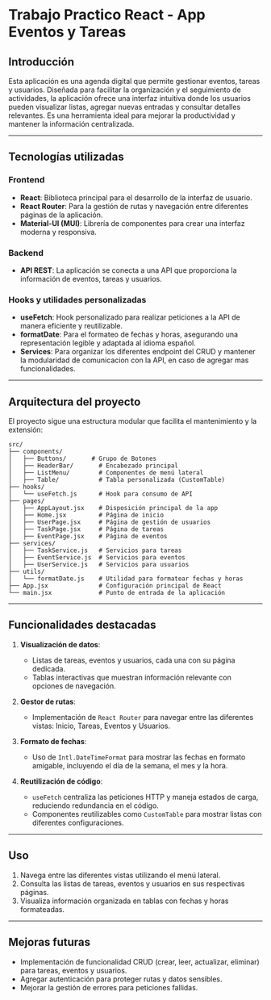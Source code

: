 # Trabajo Practico React - App Eventos y Tareas

## Introducción

Esta aplicación es una agenda digital que permite gestionar eventos, tareas y usuarios. Diseñada para facilitar la organización y el seguimiento de actividades, la aplicación ofrece una interfaz intuitiva donde los usuarios pueden visualizar listas, agregar nuevas entradas y consultar detalles relevantes. Es una herramienta ideal para mejorar la productividad y mantener la información centralizada.

---

## Tecnologías utilizadas

### **Frontend**
- **React**: Biblioteca principal para el desarrollo de la interfaz de usuario.
- **React Router**: Para la gestión de rutas y navegación entre diferentes páginas de la aplicación.
- **Material-UI (MUI)**: Librería de componentes para crear una interfaz moderna y responsiva.

### **Backend**
- **API REST**: La aplicación se conecta a una API que proporciona la información de eventos, tareas y usuarios.

### **Hooks y utilidades personalizadas**
- **useFetch**: Hook personalizado para realizar peticiones a la API de manera eficiente y reutilizable.
- **formatDate**: Para el formateo de fechas y horas, asegurando una representación legible y adaptada al idioma español.
- **Services**: Para organizar los diferentes endpoint del CRUD y mantener la modularidad de comunicacion con la API, en caso de agregar mas funcionalidades.

---

## Arquitectura del proyecto

El proyecto sigue una estructura modular que facilita el mantenimiento y la extensión:

```
src/
├── components/
│   ├── Buttons/       # Grupo de Botones
│   ├── HeaderBar/       # Encabezado principal
│   ├── ListMenu/        # Componentes de menú lateral
│   ├── Table/           # Tabla personalizada (CustomTable)
├── hooks/
│   └── useFetch.js      # Hook para consumo de API
├── pages/
│   ├── AppLayout.jsx    # Disposición principal de la app
│   ├── Home.jsx         # Página de inicio
│   ├── UserPage.jsx     # Página de gestión de usuarios
│   ├── TaskPage.jsx     # Página de tareas
│   ├── EventPage.jsx    # Página de eventos
├── services/
│   ├── TaskService.js   # Servicios para tareas
│   ├── EventService.js  # Servicios para eventos
│   ├── UserService.js   # Servicios para usuarios
├── utils/
│   └── formatDate.js    # Utilidad para formatear fechas y horas
├── App.jsx              # Configuración principal de React
└── main.jsx             # Punto de entrada de la aplicación
```

---

## Funcionalidades destacadas

1. **Visualización de datos**:
   - Listas de tareas, eventos y usuarios, cada una con su página dedicada.
   - Tablas interactivas que muestran información relevante con opciones de navegación.

2. **Gestor de rutas**:
   - Implementación de `React Router` para navegar entre las diferentes vistas: Inicio, Tareas, Eventos y Usuarios.

3. **Formato de fechas**:
   - Uso de `Intl.DateTimeFormat` para mostrar las fechas en formato amigable, incluyendo el día de la semana, el mes y la hora.

4. **Reutilización de código**:
   - `useFetch` centraliza las peticiones HTTP y maneja estados de carga, reduciendo redundancia en el código.
   - Componentes reutilizables como `CustomTable` para mostrar listas con diferentes configuraciones.

---

## Uso

1. Navega entre las diferentes vistas utilizando el menú lateral.
2. Consulta las listas de tareas, eventos y usuarios en sus respectivas páginas.
3. Visualiza información organizada en tablas con fechas y horas formateadas.

---

## Mejoras futuras

- Implementación de funcionalidad CRUD (crear, leer, actualizar, eliminar) para tareas, eventos y usuarios.
- Agregar autenticación para proteger rutas y datos sensibles.
- Mejorar la gestión de errores para peticiones fallidas.





